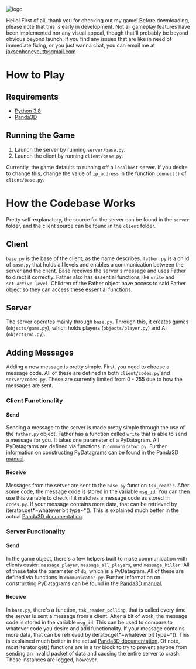 ![logo](https://raw.githubusercontent.com/jaxsenh/the-devil-that-lurks/master/client/img/png/logo.png "logo")

Hello! First of all, thank you for checking out my game! Before downloading, please note that this is early in development. Not all gameplay features have been implemented nor any visual appeal, though that'll probably be beyond obvious beyond launch. If you find any issues that are like in need of immediate fixing, or you just wanna chat, you can email me at [jaxsenhoneycutt@gmail.com](mailto:jaxsenhoneycutt@gmail.com "jaxsenhoneycutt(@)gmail.com")

# How to Play
## Requirements
- [Python 3.8](https://www.python.org/downloads/ "Python 3.8")
- [Panda3D](https://www.panda3d.org/download/ "Panda3d")

## Running the Game
1. Launch the server by running `server/base.py`.
2. Launch the client by running `client/base.py`.

Currently, the game defaults to running off a `localhost` server. If you desire to change this, change the value of `ip_address` in the function `connect()` of `client/base.py`.

# How the Codebase Works
Pretty self-explanatory, the source for the server can be found in the `server` folder, and the client source can be found in the `client` folder.

## Client
`base.py` is the base of the client, as the name describes. `father.py` is a child of `base.py` that holds all levels and enables a communication between the server and the client. Base receives the server's message and uses Father to direct it correctly. Father also has essential functions like `write` and `set_active_level`. Children of the Father object have access to said Father object so they can access these essential functions.

## Server
The server operates mainly through `base.py`. Through this, it creates games (`objects/game.py`), which holds players (`objects/player.py`) and AI (`objects/ai.py`).

## Adding Messages
Adding a new message is pretty simple. First, you need to choose a message code. All of these are defined in both `client/codes.py` and `server/codes.py`. These are currently limited from 0 - 255 due to how the messages are sent.

### Client Functionality
#### Send
Sending a message to the server is made pretty simple through the use of the `father.py` object. Father has a function called `write` that is able to send a message for you. It takes one parameter of a PyDatagram. All PyDatagrams are defined via functions in `communicator.py`. Further information on constructing PyDatagrams can be found in the [Panda3D manual](https://docs.panda3d.org/1.10/python/programming/networking/datagram-protocol/transmitting-data#sending-a-message "Panda3D manual").

#### Receive
Messages from the server are sent to the `base.py` function `tsk_reader`. After some code, the message code is stored in the variable `msg_id`. You can then use this variable to check if it matches a message code as stored in `codes.py`. If your message contains more data, that can be retrieved by iterator.get*~whatever bit type~*(). This is explained much better in the actual [Panda3D documentation](https://docs.panda3d.org/1.10/python/programming/networking/datagram-protocol/transmitting-data#receiving-a-message "Panda3D documentation").

### Server Functionality
#### Send
In the game object, there's a few helpers built to make communication with clients easier: `message_player`, `message_all_players`, and `message_killer`. All of these take the parameter of `dg`, which is a PyDatagram. All of these are defined via functions in `communicator.py`. Further information on constructing PyDatagrams can be found in the [Panda3D manual](https://docs.panda3d.org/1.10/python/programming/networking/datagram-protocol/transmitting-data#sending-a-message "Panda3D manual").

#### Receive
In `base.py`, there's a function, `tsk_reader_polling`, that is called every time the server is sent a message from a client. After a bit of work, the message code is stored in the variable `msg_id`. This can be used to compare to whatever code you desire and add functionality. If your message contains more data, that can be retrieved by iterator.get*~whatever bit type~*(). This is explained much better in the actual [Panda3D documentation](https://docs.panda3d.org/1.10/python/programming/networking/datagram-protocol/transmitting-data#receiving-a-message "Panda3D documentation"). Of note, most iterator.get() functions are in a try block to try to prevent anyone from sending an invalid packet of data and causing the entire server to crash. These instances are logged, however.
